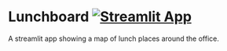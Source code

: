 # Lunchboard [![Streamlit App](https://static.streamlit.io/badges/streamlit_badge_black_white.svg)](https://share.streamlit.io/asmaier/lunchboard/main/lunchboard.py)


A streamlit app showing a map of lunch places around the office.



